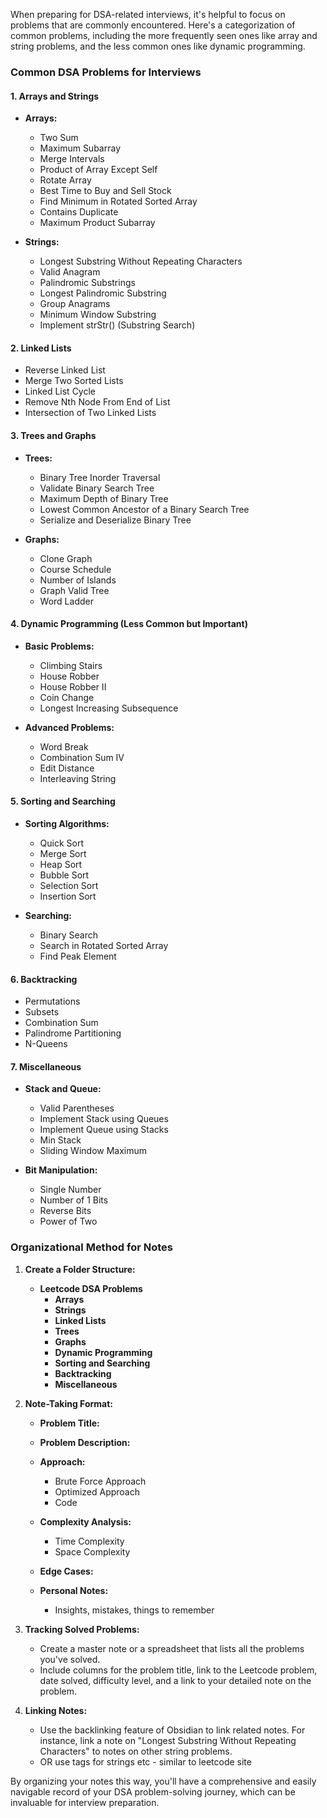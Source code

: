 When preparing for DSA-related interviews, it's helpful to focus on problems that are commonly encountered. Here's a categorization of common problems, including the more frequently seen ones like array and string problems, and the less common ones like dynamic programming.

### Common DSA Problems for Interviews

#### 1. Arrays and Strings

- **Arrays:**
    
    - Two Sum
    - Maximum Subarray
    - Merge Intervals
    - Product of Array Except Self
    - Rotate Array
    - Best Time to Buy and Sell Stock
    - Find Minimum in Rotated Sorted Array
    - Contains Duplicate
    - Maximum Product Subarray
- **Strings:**
    
    - Longest Substring Without Repeating Characters
    - Valid Anagram
    - Palindromic Substrings
    - Longest Palindromic Substring
    - Group Anagrams
    - Minimum Window Substring
    - Implement strStr() (Substring Search)

#### 2. Linked Lists

- Reverse Linked List
- Merge Two Sorted Lists
- Linked List Cycle
- Remove Nth Node From End of List
- Intersection of Two Linked Lists

#### 3. Trees and Graphs

- **Trees:**
    
    - Binary Tree Inorder Traversal
    - Validate Binary Search Tree
    - Maximum Depth of Binary Tree
    - Lowest Common Ancestor of a Binary Search Tree
    - Serialize and Deserialize Binary Tree
- **Graphs:**
    
    - Clone Graph
    - Course Schedule
    - Number of Islands
    - Graph Valid Tree
    - Word Ladder

#### 4. Dynamic Programming (Less Common but Important)

- **Basic Problems:**
    
    - Climbing Stairs
    - House Robber
    - House Robber II
    - Coin Change
    - Longest Increasing Subsequence
- **Advanced Problems:**
    
    - Word Break
    - Combination Sum IV
    - Edit Distance
    - Interleaving String

#### 5. Sorting and Searching

- **Sorting Algorithms:**
    
    - Quick Sort
    - Merge Sort
    - Heap Sort
    - Bubble Sort
    - Selection Sort
    - Insertion Sort
- **Searching:**
    
    - Binary Search
    - Search in Rotated Sorted Array
    - Find Peak Element

#### 6. Backtracking

- Permutations
- Subsets
- Combination Sum
- Palindrome Partitioning
- N-Queens

#### 7. Miscellaneous

- **Stack and Queue:**
    
    - Valid Parentheses
    - Implement Stack using Queues
    - Implement Queue using Stacks
    - Min Stack
    - Sliding Window Maximum
- **Bit Manipulation:**
    
    - Single Number
    - Number of 1 Bits
    - Reverse Bits
    - Power of Two

### Organizational Method for Notes

1. **Create a Folder Structure:**
    
    - **Leetcode DSA Problems**
        - **Arrays**
        - **Strings**
        - **Linked Lists**
        - **Trees**
        - **Graphs**
        - **Dynamic Programming**
        - **Sorting and Searching**
        - **Backtracking**
        - **Miscellaneous**
2. **Note-Taking Format:**
    
    - **Problem Title:**
    - **Problem Description:**
    - **Approach:**
        - Brute Force Approach
        - Optimized Approach
        - Code
        
    - **Complexity Analysis:**
        - Time Complexity
        - Space Complexity
    - **Edge Cases:**
    - **Personal Notes:**
        - Insights, mistakes, things to remember
2. **Tracking Solved Problems:**
    
    - Create a master note or a spreadsheet that lists all the problems you've solved.
    - Include columns for the problem title, link to the Leetcode problem, date solved, difficulty level, and a link to your detailed note on the problem.
3. **Linking Notes:**
    
    - Use the backlinking feature of Obsidian to link related notes. For instance, link a note on "Longest Substring Without Repeating Characters" to notes on other string problems.
    - OR use tags for strings etc - similar to leetcode site

By organizing your notes this way, you'll have a comprehensive and easily navigable record of your DSA problem-solving journey, which can be invaluable for interview preparation.